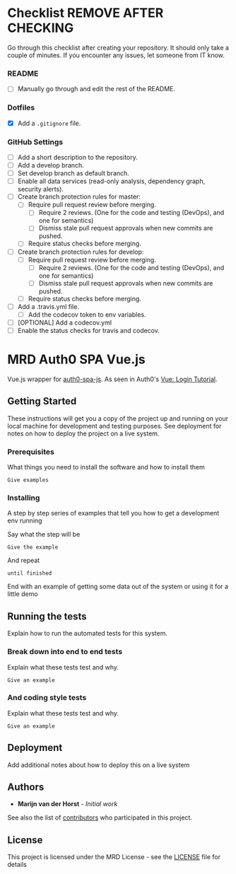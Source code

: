 # Checklist REMOVE AFTER CHECKING 

Go through this checklist after creating your repository. It should only take a couple of minutes. If you encounter any issues, let someone from IT know.

### README
- [ ] Manually go through and edit the rest of the README.

### Dotfiles
- [x] Add a `.gitignore` file.

### GitHub Settings
- [ ] Add a short description to the repository.
- [ ] Add a develop branch.
- [ ] Set develop branch as default branch.
- [ ] Enable all data services (read-only analysis, dependency graph, security alerts).
- [ ] Create branch protection rules for master:
  - [ ] Require pull request review before merging.
    - [ ] Require 2 reviews. (One for the code and testing (DevOps), and one for semantics)
    - [ ] Dismiss stale pull request approvals when new commits are pushed.
  - [ ] Require status checks before merging.
- [ ] Create branch protection rules for develop:
  - [ ] Require pull request review before merging.
    - [ ] Require 2 reviews. (One for the code and testing (DevOps), and one for semantics)
    - [ ] Dismiss stale pull request approvals when new commits are pushed.
  - [ ] Require status checks before merging.
- [ ] Add a .travis.yml file.
  - [ ] Add the codecov token to env variables.
- [ ] [OPTIONAL] Add a codecov.yml
- [ ] Enable the status checks for travis and codecov.

# MRD Auth0 SPA Vue.js

Vue.js wrapper for [auth0-spa-js](https://github.com/auth0/auth0-spa-js).
As seen in Auth0's [Vue: Login Tutorial](https://auth0.com/docs/quickstart/spa/vuejs/).

## Getting Started

These instructions will get you a copy of the project up and running on your local machine for development and testing purposes. See deployment for notes on how to deploy the project on a live system.

### Prerequisites

What things you need to install the software and how to install them

```
Give examples
```

### Installing

A step by step series of examples that tell you how to get a development env running

Say what the step will be

```
Give the example
```

And repeat

```
until finished
```

End with an example of getting some data out of the system or using it for a little demo

## Running the tests

Explain how to run the automated tests for this system.

### Break down into end to end tests

Explain what these tests test and why.

```
Give an example
```

### And coding style tests

Explain what these tests test and why.

```
Give an example
```

## Deployment

Add additional notes about how to deploy this on a live system

## Authors

* **Marijn van der Horst** - *Initial work*

See also the list of [contributors](https://github.com/marketredesign/your_project/contributors) who participated in this project.

## License

This project is licensed under the MRD License - see the [LICENSE](LICENSE) file for details
